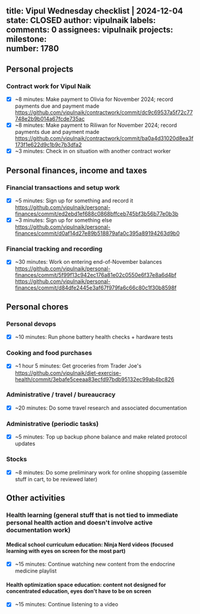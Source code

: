 title:	Vipul Wednesday checklist | 2024-12-04
state:	CLOSED
author:	vipulnaik
labels:	
comments:	0
assignees:	vipulnaik
projects:	
milestone:	
number:	1780
--
## Personal projects

### Contract work for Vipul Naik

- [x] ~8 minutes: Make payment to Olivia for November 2024; record payments due and payment made https://github.com/vipulnaik/contractwork/commit/dc9c69537a5f72c77748e2b9b014a67fcde735ac
- [x] ~8 minutes: Make payment to Riliwan for November 2024; record payments due and payment made https://github.com/vipulnaik/contractwork/commit/ba0a4d31020d8ea3f173f1e622d9c1b9c7b3dfa2
- [x] ~3 minutes: Check in on situation with another contract worker

## Personal finances, income and taxes

### Financial transactions and setup work

- [x] ~5 minutes: Sign up for something and record it https://github.com/vipulnaik/personal-finances/commit/ed2ebd1ef688c0868bffceb745bf3b56b77e0b3b
- [x] ~3 minutes: Sign up for something else https://github.com/vipulnaik/personal-finances/commit/d0af14d27e89b518879afa0c395a89194263d9b0

### Financial tracking and recording

- [x] ~30 minutes: Work on entering end-of-November balances https://github.com/vipulnaik/personal-finances/commit/5f99f13c942ec176a81e02c0550e6f37e8a6d4bf https://github.com/vipulnaik/personal-finances/commit/d84dfe2445e3af67f979fa6c66c80c1f30b8598f

## Personal chores

### Personal devops

- [x] ~10 minutes: Run phone battery health checks + hardware tests

### Cooking and food purchases

- [x] ~1 hour 5 minutes: Get groceries from Trader Joe's https://github.com/vipulnaik/diet-exercise-health/commit/3ebafe5ceeaa83ecfd97bdb95132ec99ab4bc826

### Administrative / travel / bureaucracy

- [x] ~20 minutes: Do some travel research and associated documentation

### Administrative (periodic tasks)

- [x] ~5 minutes: Top up backup phone balance and make related protocol updates

### Stocks

- [x] ~8 minutes: Do some preliminary work for online shopping (assemble stuff in cart, to be reviewed later)

## Other activities

### Health learning (general stuff that is not tied to immediate personal health action and doesn't involve active documentation work)

#### Medical school curriculum education: Ninja Nerd videos (focused learning with eyes on screen for the most part)

- [x] ~15 minutes: Continue watching new content from the endocrine medicine playlist

#### Health optimization space education: content not designed for concentrated education, eyes don't have to be on screen

- [x] ~15 minutes: Continue listening to a video
